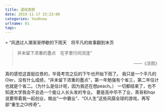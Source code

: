 ```yaml
---
title: 退役感想
date: 2019-11-17 15:23:00
categories: YouKnow
urlname: 81
tags:
---
```

<!--markdown-->> “风透过人潮渐渐停歇的下雨天　将平凡的故事翻到末页
> 并未留下浓重的墨点　在字里行间流连”
> <div style="text-align: right">——《凉雨》</div> 
真的感觉这首挺应景的，毕竟考完之后的下午也开始下雨了。
我只是一个平凡的OIer，没有什么成绩，“并未留下浓重的墨点”，第一年勉强有个省三，第二年估计也就是个省二。（为什么是估计呢，因为我还在想peach。）
一切都结束了，也不知道大学我会不会选一个能让人长头发的专业。
要是高中毕不了业，熹哥和hqx说要带着我一起创业，做出“一中霸业”、“OI人生”这些风靡全球的游戏，再写部“重生之OI传奇”。